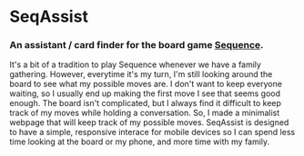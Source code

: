 # SeqAssist
### An assistant / card finder for the board game [Sequence](https://en.wikipedia.org/wiki/Sequence_(game)).

It's a bit of a tradition to play Sequence whenever we have a family gathering. However, everytime it's my turn, I'm still looking around the board to see what my possible moves are. I don't want to keep everyone waiting, so I usually end up making the first move I see that seems good enough. The board isn't complicated, but I always find it difficult to keep track of my moves while holding a conversation. So, I made a minimalist webpage that will keep track of my possible moves. SeqAssist is designed to have a simple, responsive interace for mobile devices so I can spend less time looking at the board or my phone, and more time with my family.